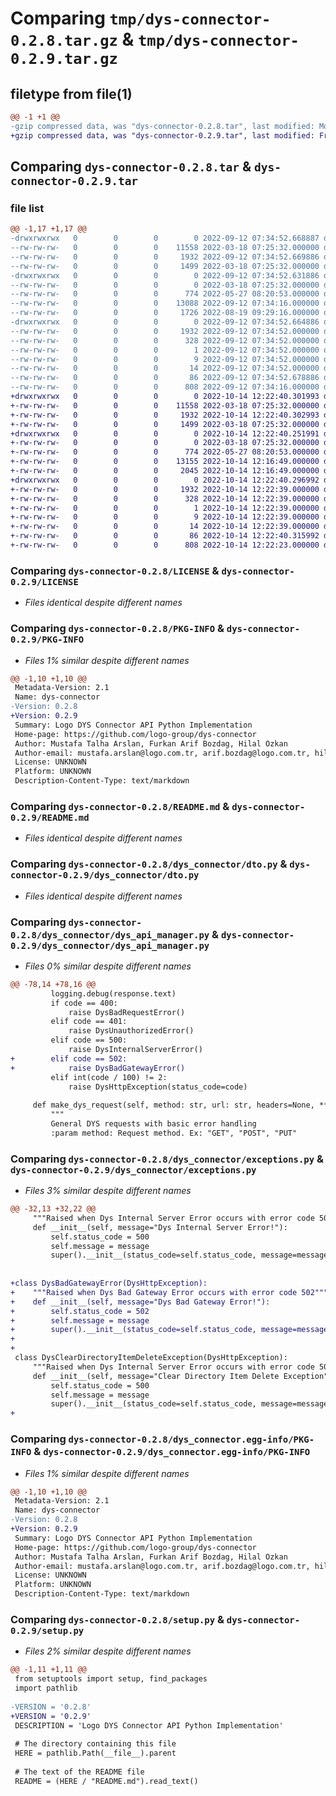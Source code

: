 # Comparing `tmp/dys-connector-0.2.8.tar.gz` & `tmp/dys-connector-0.2.9.tar.gz`

## filetype from file(1)

```diff
@@ -1 +1 @@
-gzip compressed data, was "dys-connector-0.2.8.tar", last modified: Mon Sep 12 07:34:52 2022, max compression
+gzip compressed data, was "dys-connector-0.2.9.tar", last modified: Fri Oct 14 12:22:40 2022, max compression
```

## Comparing `dys-connector-0.2.8.tar` & `dys-connector-0.2.9.tar`

### file list

```diff
@@ -1,17 +1,17 @@
-drwxrwxrwx   0        0        0        0 2022-09-12 07:34:52.668887 dys-connector-0.2.8/
--rw-rw-rw-   0        0        0    11558 2022-03-18 07:25:32.000000 dys-connector-0.2.8/LICENSE
--rw-rw-rw-   0        0        0     1932 2022-09-12 07:34:52.669886 dys-connector-0.2.8/PKG-INFO
--rw-rw-rw-   0        0        0     1499 2022-03-18 07:25:32.000000 dys-connector-0.2.8/README.md
-drwxrwxrwx   0        0        0        0 2022-09-12 07:34:52.631886 dys-connector-0.2.8/dys_connector/
--rw-rw-rw-   0        0        0        0 2022-03-18 07:25:32.000000 dys-connector-0.2.8/dys_connector/__init__.py
--rw-rw-rw-   0        0        0      774 2022-05-27 08:20:53.000000 dys-connector-0.2.8/dys_connector/dto.py
--rw-rw-rw-   0        0        0    13088 2022-09-12 07:34:16.000000 dys-connector-0.2.8/dys_connector/dys_api_manager.py
--rw-rw-rw-   0        0        0     1726 2022-08-19 09:29:16.000000 dys-connector-0.2.8/dys_connector/exceptions.py
-drwxrwxrwx   0        0        0        0 2022-09-12 07:34:52.664886 dys-connector-0.2.8/dys_connector.egg-info/
--rw-rw-rw-   0        0        0     1932 2022-09-12 07:34:52.000000 dys-connector-0.2.8/dys_connector.egg-info/PKG-INFO
--rw-rw-rw-   0        0        0      328 2022-09-12 07:34:52.000000 dys-connector-0.2.8/dys_connector.egg-info/SOURCES.txt
--rw-rw-rw-   0        0        0        1 2022-09-12 07:34:52.000000 dys-connector-0.2.8/dys_connector.egg-info/dependency_links.txt
--rw-rw-rw-   0        0        0        9 2022-09-12 07:34:52.000000 dys-connector-0.2.8/dys_connector.egg-info/requires.txt
--rw-rw-rw-   0        0        0       14 2022-09-12 07:34:52.000000 dys-connector-0.2.8/dys_connector.egg-info/top_level.txt
--rw-rw-rw-   0        0        0       86 2022-09-12 07:34:52.678886 dys-connector-0.2.8/setup.cfg
--rw-rw-rw-   0        0        0      808 2022-09-12 07:34:16.000000 dys-connector-0.2.8/setup.py
+drwxrwxrwx   0        0        0        0 2022-10-14 12:22:40.301993 dys-connector-0.2.9/
+-rw-rw-rw-   0        0        0    11558 2022-03-18 07:25:32.000000 dys-connector-0.2.9/LICENSE
+-rw-rw-rw-   0        0        0     1932 2022-10-14 12:22:40.302993 dys-connector-0.2.9/PKG-INFO
+-rw-rw-rw-   0        0        0     1499 2022-03-18 07:25:32.000000 dys-connector-0.2.9/README.md
+drwxrwxrwx   0        0        0        0 2022-10-14 12:22:40.251991 dys-connector-0.2.9/dys_connector/
+-rw-rw-rw-   0        0        0        0 2022-03-18 07:25:32.000000 dys-connector-0.2.9/dys_connector/__init__.py
+-rw-rw-rw-   0        0        0      774 2022-05-27 08:20:53.000000 dys-connector-0.2.9/dys_connector/dto.py
+-rw-rw-rw-   0        0        0    13155 2022-10-14 12:16:49.000000 dys-connector-0.2.9/dys_connector/dys_api_manager.py
+-rw-rw-rw-   0        0        0     2045 2022-10-14 12:16:49.000000 dys-connector-0.2.9/dys_connector/exceptions.py
+drwxrwxrwx   0        0        0        0 2022-10-14 12:22:40.296992 dys-connector-0.2.9/dys_connector.egg-info/
+-rw-rw-rw-   0        0        0     1932 2022-10-14 12:22:39.000000 dys-connector-0.2.9/dys_connector.egg-info/PKG-INFO
+-rw-rw-rw-   0        0        0      328 2022-10-14 12:22:39.000000 dys-connector-0.2.9/dys_connector.egg-info/SOURCES.txt
+-rw-rw-rw-   0        0        0        1 2022-10-14 12:22:39.000000 dys-connector-0.2.9/dys_connector.egg-info/dependency_links.txt
+-rw-rw-rw-   0        0        0        9 2022-10-14 12:22:39.000000 dys-connector-0.2.9/dys_connector.egg-info/requires.txt
+-rw-rw-rw-   0        0        0       14 2022-10-14 12:22:39.000000 dys-connector-0.2.9/dys_connector.egg-info/top_level.txt
+-rw-rw-rw-   0        0        0       86 2022-10-14 12:22:40.315992 dys-connector-0.2.9/setup.cfg
+-rw-rw-rw-   0        0        0      808 2022-10-14 12:22:23.000000 dys-connector-0.2.9/setup.py
```

### Comparing `dys-connector-0.2.8/LICENSE` & `dys-connector-0.2.9/LICENSE`

 * *Files identical despite different names*

### Comparing `dys-connector-0.2.8/PKG-INFO` & `dys-connector-0.2.9/PKG-INFO`

 * *Files 1% similar despite different names*

```diff
@@ -1,10 +1,10 @@
 Metadata-Version: 2.1
 Name: dys-connector
-Version: 0.2.8
+Version: 0.2.9
 Summary: Logo DYS Connector API Python Implementation
 Home-page: https://github.com/logo-group/dys-connector
 Author: Mustafa Talha Arslan, Furkan Arif Bozdag, Hilal Ozkan
 Author-email: mustafa.arslan@logo.com.tr, arif.bozdag@logo.com.tr, hilal.ozkan@logo.com.tr
 License: UNKNOWN
 Platform: UNKNOWN
 Description-Content-Type: text/markdown
```

### Comparing `dys-connector-0.2.8/README.md` & `dys-connector-0.2.9/README.md`

 * *Files identical despite different names*

### Comparing `dys-connector-0.2.8/dys_connector/dto.py` & `dys-connector-0.2.9/dys_connector/dto.py`

 * *Files identical despite different names*

### Comparing `dys-connector-0.2.8/dys_connector/dys_api_manager.py` & `dys-connector-0.2.9/dys_connector/dys_api_manager.py`

 * *Files 0% similar despite different names*

```diff
@@ -78,14 +78,16 @@
         logging.debug(response.text)
         if code == 400:
             raise DysBadRequestError()
         elif code == 401:
             raise DysUnauthorizedError()
         elif code == 500:
             raise DysInternalServerError()
+        elif code == 502:
+            raise DysBadGatewayError()
         elif int(code / 100) != 2:
             raise DysHttpException(status_code=code)
 
     def make_dys_request(self, method: str, url: str, headers=None, **kwargs):
         """
         General DYS requests with basic error handling
         :param method: Request method. Ex: "GET", "POST", "PUT"
```

### Comparing `dys-connector-0.2.8/dys_connector/exceptions.py` & `dys-connector-0.2.9/dys_connector/exceptions.py`

 * *Files 3% similar despite different names*

```diff
@@ -32,13 +32,22 @@
     """Raised when Dys Internal Server Error occurs with error code 500"""
     def __init__(self, message="Dys Internal Server Error!"):
         self.status_code = 500
         self.message = message
         super().__init__(status_code=self.status_code, message=message)
 
 
+class DysBadGatewayError(DysHttpException):
+    """Raised when Dys Bad Gateway Error occurs with error code 502"""
+    def __init__(self, message="Dys Bad Gateway Error!"):
+        self.status_code = 502
+        self.message = message
+        super().__init__(status_code=self.status_code, message=message)
+
+
 class DysClearDirectoryItemDeleteException(DysHttpException):
     """Raised when Dys Internal Server Error occurs with error code 500"""
     def __init__(self, message="Clear Directory Item Delete Exception"):
         self.status_code = 500
         self.message = message
         super().__init__(status_code=self.status_code, message=message)
+
```

### Comparing `dys-connector-0.2.8/dys_connector.egg-info/PKG-INFO` & `dys-connector-0.2.9/dys_connector.egg-info/PKG-INFO`

 * *Files 1% similar despite different names*

```diff
@@ -1,10 +1,10 @@
 Metadata-Version: 2.1
 Name: dys-connector
-Version: 0.2.8
+Version: 0.2.9
 Summary: Logo DYS Connector API Python Implementation
 Home-page: https://github.com/logo-group/dys-connector
 Author: Mustafa Talha Arslan, Furkan Arif Bozdag, Hilal Ozkan
 Author-email: mustafa.arslan@logo.com.tr, arif.bozdag@logo.com.tr, hilal.ozkan@logo.com.tr
 License: UNKNOWN
 Platform: UNKNOWN
 Description-Content-Type: text/markdown
```

### Comparing `dys-connector-0.2.8/setup.py` & `dys-connector-0.2.9/setup.py`

 * *Files 2% similar despite different names*

```diff
@@ -1,11 +1,11 @@
 from setuptools import setup, find_packages
 import pathlib
 
-VERSION = '0.2.8'
+VERSION = '0.2.9'
 DESCRIPTION = 'Logo DYS Connector API Python Implementation'
 
 # The directory containing this file
 HERE = pathlib.Path(__file__).parent
 
 # The text of the README file
 README = (HERE / "README.md").read_text()
```

